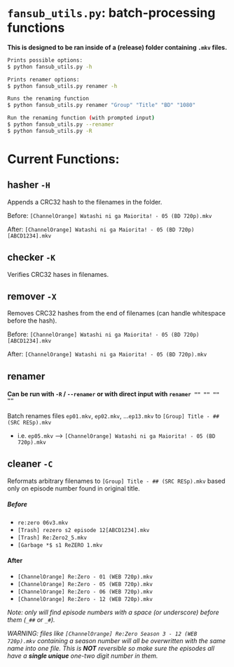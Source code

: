# `fansub_utils.py`: batch-processing functions

**This is designed to be ran inside of a (release) folder containing `.mkv` files.**

```sh
Prints possible options:
$ python fansub_utils.py -h

Prints renamer options:
$ python fansub_utils.py renamer -h

Runs the renaming function
$ python fansub_utils.py renamer "Group" "Title" "BD" "1080"

Run the renaming function (with prompted input)
$ python fansub_utils.py --renamer
$ python fansub_utils.py -R

```

# Current Functions:

## hasher `-H`
Appends a CRC32 hash to the filenames in the folder.

Before: `[ChannelOrange] Watashi ni ga Maiorita! - 05 (BD 720p).mkv`

After: `[ChannelOrange] Watashi ni ga Maiorita! - 05 (BD 720p) [ABCD1234].mkv`

## checker `-K`
Verifies CRC32 hases in filenames.

## remover `-X`
Removes CRC32 hashes from the end of filenames (can handle whitespace before the hash).

Before:  `[ChannelOrange] Watashi ni ga Maiorita! - 05 (BD 720p) [ABCD1234].mkv`

After:  `[ChannelOrange] Watashi ni ga Maiorita! - 05 (BD 720p).mkv`

## renamer

#### Can be run with `-R` / `--renamer` or with direct input with `renamer "" "" "" ""`


Batch renames files `ep01.mkv`, `ep02.mkv`, ...`ep13.mkv` to `[Group] Title - ## (SRC RESp).mkv`
- i.e. `ep05.mkv` --> `[ChannelOrange] Watashi ni ga Maiorita! - 05 (BD 720p).mkv`

## cleaner `-C`
Reformats arbitrary filenames to `[Group] Title - ## (SRC RESp).mkv` based only on episode number found in original
 title.
 
##### Before

- `re:zero 06v3.mkv`
- `[Trash] rezero s2 episode 12[ABCD1234].mkv`
- `[Trash] Re:Zero2_5.mkv`
- `[Garbage *$ s1 ReZERO 1.mkv`

#### After

- `[ChannelOrange] Re:Zero - 01 (WEB 720p).mkv`
- `[ChannelOrange] Re:Zero - 05 (WEB 720p).mkv`
- `[ChannelOrange] Re:Zero - 06 (WEB 720p).mkv`
- `[ChannelOrange] Re:Zero - 12 (WEB 720p).mkv`

*Note: only will find episode numbers with a space (or underscore) before them (`_##` or `_#`).*

*WARNING: files like `[ChannelOrange] Re:Zero Season 3 - 12 (WEB 720p).mkv` containing a season number will all be
 overwritten with the same name into one file. This is **NOT** reversible so make sure the episodes all have a
  __single unique__ one-two digit number in them.*
